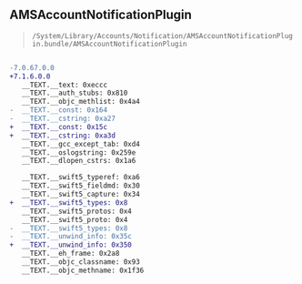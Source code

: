 ## AMSAccountNotificationPlugin

> `/System/Library/Accounts/Notification/AMSAccountNotificationPlugin.bundle/AMSAccountNotificationPlugin`

```diff

-7.0.67.0.0
+7.1.6.0.0
   __TEXT.__text: 0xeccc
   __TEXT.__auth_stubs: 0x810
   __TEXT.__objc_methlist: 0x4a4
-  __TEXT.__const: 0x164
-  __TEXT.__cstring: 0xa27
+  __TEXT.__const: 0x15c
+  __TEXT.__cstring: 0xa3d
   __TEXT.__gcc_except_tab: 0xd4
   __TEXT.__oslogstring: 0x259e
   __TEXT.__dlopen_cstrs: 0x1a6

   __TEXT.__swift5_typeref: 0xa6
   __TEXT.__swift5_fieldmd: 0x30
   __TEXT.__swift5_capture: 0x34
+  __TEXT.__swift5_types: 0x8
   __TEXT.__swift5_protos: 0x4
   __TEXT.__swift5_proto: 0x4
-  __TEXT.__swift5_types: 0x8
-  __TEXT.__unwind_info: 0x35c
+  __TEXT.__unwind_info: 0x350
   __TEXT.__eh_frame: 0x2a8
   __TEXT.__objc_classname: 0x93
   __TEXT.__objc_methname: 0x1f36

```
